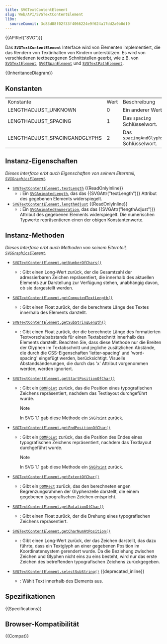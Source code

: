 ```yaml
---
title: SVGTextContentElement
slug: Web/API/SVGTextContentElement
l10n:
  sourceCommit: 3c83d88f02f33f4066224e9f624a17dd2a0b0d19
---
```


{{APIRef("SVG")}}

Das **`SVGTextContentElement`** Interface wird von Elementen implementiert, die das Rendern von Textinhalten von Kindern unterstützen. Es wird von verschiedenen textbezogenen Schnittstellen geerbt, wie z.B. von [`SVGTextElement`](/de/docs/Web/API/SVGTextElement), [`SVGTSpanElement`](/de/docs/Web/API/SVGTSpanElement) und [`SVGTextPathElement`](/de/docs/Web/API/SVGTextPathElement).

{{InheritanceDiagram}}

## Konstanten

<table class="standard-table">
  <tbody>
    <tr>
      <td>Konstante</td>
      <td>Wert</td>
      <td>Beschreibung</td>
    </tr>
    <tr>
      <td>LENGTHADJUST_UNKNOWN</td>
      <td>0</td>
      <td>Ein anderer Wert.</td>
    </tr>
    <tr>
      <td>LENGTHADJUST_SPACING</td>
      <td>1</td>
      <td>Das <code>spacing</code> Schlüsselwort.</td>
    </tr>
    <tr>
      <td>LENGTHADJUST_SPACINGANDGLYPHS</td>
      <td>2</td>
      <td>Das <code>spacingAndGlyphs</code> Schlüsselwort.</td>
    </tr>
  </tbody>
</table>

## Instanz-Eigenschaften

_Dieses Interface erbt auch Eigenschaften von seinem Elternteil, [`SVGGraphicsElement`](/de/docs/Web/API/SVGGraphicsElement)._

- [`SVGTextContentElement.textLength`](/de/docs/Web/API/SVGTextContentElement/textLength) {{ReadOnlyInline}}
  - : Ein [`SVGAnimatedLength`](/de/docs/Web/API/SVGAnimatedLength), das das {{SVGAttr("textLength")}} Attribut des gegebenen Elements widerspiegelt.
- [`SVGTextContentElement.lengthAdjust`](/de/docs/Web/API/SVGTextContentElement/lengthAdjust) {{ReadOnlyInline}}
  - : Ein [`SVGAnimatedEnumeration`](/de/docs/Web/API/SVGAnimatedEnumeration), das das {{SVGAttr("lengthAdjust")}} Attribut des gegebenen Elements widerspiegelt. Die numerischen Typwerte repräsentieren einen der obigen Konstantenwerte.

## Instanz-Methoden

_Dieses Interface erbt auch Methoden von seinem Elternteil, [`SVGGraphicsElement`](/de/docs/Web/API/SVGGraphicsElement)._

- [`SVGTextContentElement.getNumberOfChars()`](/de/docs/Web/API/SVGTextContentElement/getNumberOfChars)
  - : Gibt einen Long-Wert zurück, der die Gesamtzahl der adressierbaren Zeichen repräsentiert, die innerhalb des aktuellen Elements zur Darstellung zur Verfügung stehen, unabhängig davon, ob sie dargestellt werden.
- [`SVGTextContentElement.getComputedTextLength()`](/de/docs/Web/API/SVGTextContentElement/getComputedTextLength)
  - : Gibt einen Float zurück, der die berechnete Länge des Textes innerhalb des Elements darstellt.
- [`SVGTextContentElement.getSubStringLength()`](/de/docs/Web/API/SVGTextContentElement/getSubStringLength)
  - : Gibt einen Float zurück, der die berechnete Länge des formatierten Textvorschubabstands für einen Textabschnitt innerhalb des Elements darstellt. Beachten Sie, dass diese Methode nur die Breiten der Glyphen im Textabschnitt und jegliche zusätzlichen Abstände, die durch die CSS-Eigenschaften 'letter-spacing' und 'word-spacing' eingefügt werden, berücksichtigt. Visuelle Abstandsänderungen, die durch das 'x' Attribut vorgenommen werden, werden ignoriert.
- [`SVGTextContentElement.getStartPositionOfChar()`](/de/docs/Web/API/SVGTextContentElement/getStartPositionOfChar)

  - : Gibt ein [`DOMPoint`](/de/docs/Web/API/DOMPoint) zurück, das die Position eines typografischen Zeichens repräsentiert, nachdem das Textlayout durchgeführt wurde.

    > [!NOTE]
    > In SVG 1.1 gab diese Methode ein [`SVGPoint`](/de/docs/Web/API/SVGPoint) zurück.

- [`SVGTextContentElement.getEndPositionOfChar()`](/de/docs/Web/API/SVGTextContentElement/getEndPositionOfChar)

  - : Gibt ein [`DOMPoint`](/de/docs/Web/API/DOMPoint) zurück, das die Position des Endes eines typografischen Zeichens repräsentiert, nachdem das Textlayout durchgeführt wurde.

    > [!NOTE]
    > In SVG 1.1 gab diese Methode ein [`SVGPoint`](/de/docs/Web/API/SVGPoint) zurück.

- [`SVGTextContentElement.getExtentOfChar()`](/de/docs/Web/API/SVGTextContentElement/getExtentOfChar)
  - : Gibt ein [`DOMRect`](/de/docs/Web/API/DOMRect) zurück, das den berechneten engen Begrenzungsrahmen der Glyphenzelle darstellt, die einem gegebenen typografischen Zeichen entspricht.
- [`SVGTextContentElement.getRotationOfChar()`](/de/docs/Web/API/SVGTextContentElement/getRotationOfChar)
  - : Gibt einen Float zurück, der die Drehung eines typografischen Zeichens repräsentiert.
- [`SVGTextContentElement.getCharNumAtPosition()`](/de/docs/Web/API/SVGTextContentElement/getCharNumAtPosition)
  - : Gibt einen Long-Wert zurück, der das Zeichen darstellt, das dazu führte, dass ein Textglyph an einer gegebenen Position im Koordinatensystem gerendert wurde. Da die Beziehung zwischen Zeichen und Glyphen nicht eins zu eins besteht, wird nur das erste Zeichen des betreffenden typografischen Zeichens zurückgegeben.
- [`SVGTextContentElement.selectSubString()`](/de/docs/Web/API/SVGTextContentElement/selectSubString) {{deprecated_inline}}
  - : Wählt Text innerhalb des Elements aus.

## Spezifikationen

{{Specifications}}

## Browser-Kompatibilität

{{Compat}}

